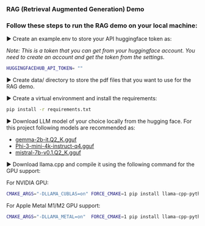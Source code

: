 ### RAG (Retrieval Augmented Generation) Demo



### Follow these steps to run the RAG demo on your local machine:

▶ Create an example.env to store your API huggingface token as:

_Note: This is a token that you can get from your huggingface account. You need to create an account and get the token from the settings._

```bash
HUGGINGFACEHUB_API_TOKEN= ""
```

▶ Create data/ directory to store the pdf files that you want to use for the RAG demo.


▶ Create a virtual environment and install the requirements:
```bash
pip install -r requirements.txt
```

▶ Download LLM model of your choice locally from the hugging face. For this project following models are recommended as:

- [gemma-2b-it.Q2_K.gguf](https://huggingface.co/asedmammad/gemma-2b-it-GGUF/tree/main)
- [Phi-3-mini-4k-instruct-q4.gguf](https://huggingface.co/microsoft/Phi-3-mini-4k-instruct-gguf/tree/main)
- [mistral-7b-v0.1.Q2_K.gguf](https://huggingface.co/TheBloke/Mistral-7B-v0.1-GGUF/tree/main)


▶ Download llama.cpp and compile it using the following command for the GPU support:

For NVIDIA GPU:
```bash
CMAKE_ARGS="-DLLAMA_CUBLAS=on" FORCE_CMAKE=1 pip install llama-cpp-python --no-cache-dir
```

For Apple Metal M1/M2 GPU support:
```bash
CMAKE_ARGS="-DLLAMA_METAL=on"  FORCE_CMAKE=1 pip install llama-cpp-python --no-cache-dir
```


